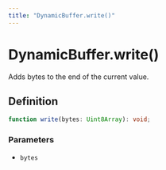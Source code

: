 ```yaml
---
title: "DynamicBuffer.write()"
---
```


# DynamicBuffer.write()

Adds bytes to the end of the current value.

## Definition

```ts
function write(bytes: Uint8Array): void;
```

### Parameters

- `bytes`

